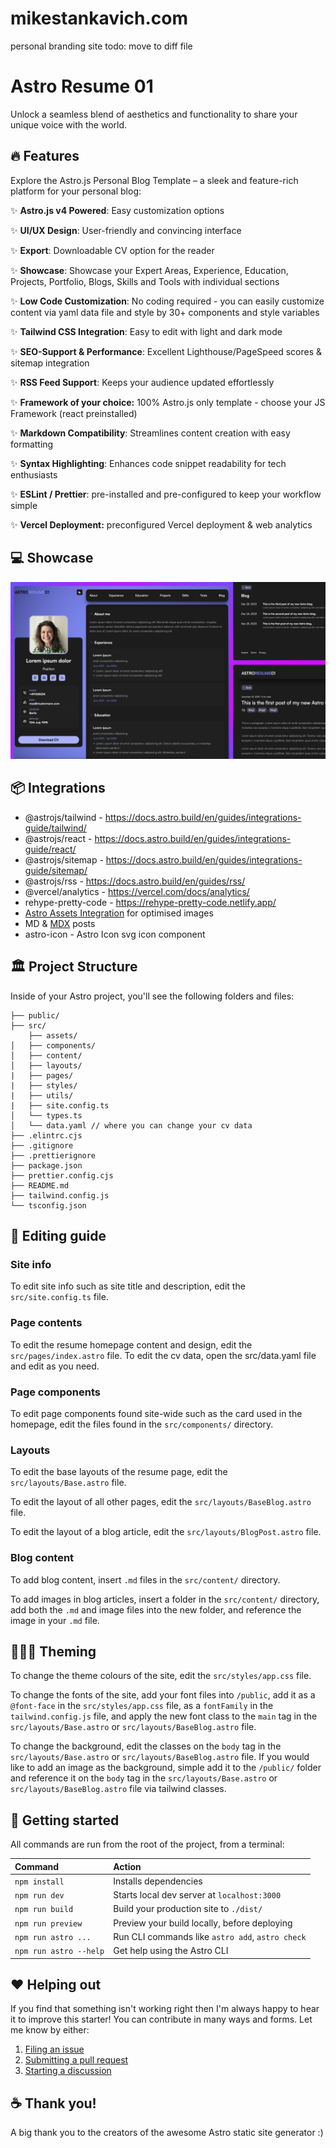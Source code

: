 # mikestankavich.com
personal branding site
todo: move to diff file
# Astro Resume 01

Unlock a seamless blend of aesthetics and functionality to share your unique voice with the world.

## 🔥 Features

Explore the Astro.js Personal Blog Template – a sleek and feature-rich platform for your personal blog:

✨ **Astro.js v4 Powered**: Easy customization options

✨ **UI/UX Design**: User-friendly and convincing interface

✨ **Export**: Downloadable CV option for the reader

✨ **Showcase**: Showcase your Expert Areas, Experience, Education, Projects, Portfolio, Blogs, Skills and Tools with individual sections

✨ **Low Code Customization**: No coding required - you can easily customize content via yaml data file and style by 30+ components and style variables

✨ **Tailwind CSS Integration**: Easy to edit with light and dark mode

✨ **SEO-Support & Performance**: Excellent Lighthouse/PageSpeed scores & sitemap integration

✨ **RSS Feed Support**: Keeps your audience updated effortlessly

✨ **Framework of your choice:** 100% Astro.js only template - choose your JS Framework (react preinstalled)

✨ **Markdown Compatibility**: Streamlines content creation with easy formatting

✨ **Syntax Highlighting**: Enhances code snippet readability for tech enthusiasts

✨ **ESLint / Prettier**: pre-installed and pre-configured to keep your workflow simple

✨ **Vercel Deployment:** preconfigured Vercel deployment & web analytics

## 💻 Showcase

![showcase](/showcase/Showcase_black.png 'AstroPress - Resume 01')

## 📦 Integrations

- @astrojs/tailwind - https://docs.astro.build/en/guides/integrations-guide/tailwind/
- @astrojs/react - https://docs.astro.build/en/guides/integrations-guide/react/
- @astrojs/sitemap - https://docs.astro.build/en/guides/integrations-guide/sitemap/
- @astrojs/rss - https://docs.astro.build/en/guides/rss/
- @vercel/analytics - https://vercel.com/docs/analytics/
- rehype-pretty-code - https://rehype-pretty-code.netlify.app/
- [Astro Assets Integration](https://docs.astro.build/en/guides/assets/) for optimised images
- MD & [MDX](https://docs.astro.build/en/guides/markdown-content/#mdx-only-features) posts
- astro-icon - Astro Icon svg icon component

## 🏛️ Project Structure

Inside of your Astro project, you'll see the following folders and files:

```text
├── public/
├── src/
    ├── assets/
│   ├── components/
│   ├── content/
│   ├── layouts/
|   ├── pages/
|   ├── styles/
|   ├── utils/
|   ├── site.config.ts
│   └── types.ts
│   └── data.yaml // where you can change your cv data
├── .elintrc.cjs
├── .gitignore
├── .prettierignore
├── package.json
├── prettier.config.cjs
├── README.md
├── tailwind.config.js
└── tsconfig.json
```

## 📝 Editing guide

### Site info

To edit site info such as site title and description, edit the `src/site.config.ts` file.

### Page contents

To edit the resume homepage content and design, edit the `src/pages/index.astro` file.
To edit the cv data, open the src/data.yaml file and edit as you need.

### Page components

To edit page components found site-wide such as the card used in the homepage, edit the files found in the `src/components/` directory.

### Layouts

To edit the base layouts of the resume page, edit the `src/layouts/Base.astro` file.

To edit the layout of all other pages, edit the `src/layouts/BaseBlog.astro` file.

To edit the layout of a blog article, edit the `src/layouts/BlogPost.astro` file.

### Blog content

To add blog content, insert `.md` files in the `src/content/` directory.

To add images in blog articles, insert a folder in the `src/content/` directory, add both the `.md` and image files into the new folder, and reference the image in your `.md` file.

## 👨🏻‍🎨 Theming

To change the theme colours of the site, edit the `src/styles/app.css` file.

To change the fonts of the site, add your font files into `/public`, add it as a `@font-face` in the `src/styles/app.css` file, as a `fontFamily` in the `tailwind.config.js` file, and apply the new font class to the `main` tag in the `src/layouts/Base.astro` or `src/layouts/BaseBlog.astro` file.

To change the background, edit the classes on the `body` tag in the `src/layouts/Base.astro` or `src/layouts/BaseBlog.astro` file. If you would like to add an image as the background, simple add it to the `/public/` folder and reference it on the `body` tag in the `src/layouts/Base.astro` or `src/layouts/BaseBlog.astro` file via tailwind classes. 

## 🚀 Getting started

All commands are run from the root of the project, from a terminal:

| Command                | Action                                           |
| :--------------------- | :----------------------------------------------- |
| `npm install`          | Installs dependencies                            |
| `npm run dev`          | Starts local dev server at `localhost:3000`      |
| `npm run build`        | Build your production site to `./dist/`          |
| `npm run preview`      | Preview your build locally, before deploying     |
| `npm run astro ...`    | Run CLI commands like `astro add`, `astro check` |
| `npm run astro --help` | Get help using the Astro CLI                     |

## ❤️ Helping out

If you find that something isn't working right then I'm always happy to hear it to improve this starter! You can contribute in many ways and forms. Let me know by either:

1. [Filing an issue](https://github.com/nicdun/astro-resume/issues)
2. [Submitting a pull request](https://github.com/nicdun/astro-resume/pulls)
3. [Starting a discussion](https://github.com/nicdun/astro-resume/discussions)

## ☕ Thank you!
A big thank you to the creators of the awesome Astro static site generator :)
